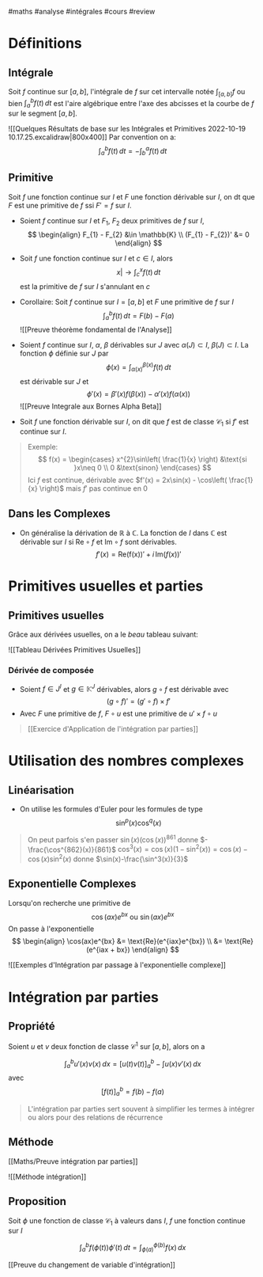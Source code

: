 #maths #analyse #intégrales #cours #review 

# Définitions

## Intégrale

Soit $f$ continue sur $[a,b]$, l'intégrale de $f$ sur cet intervalle notée $\int_{[a,b]} f$ ou bien $\int^b_{a} f(t) \, dt$
est l'aire algébrique entre l'axe des abcisses et la courbe de $f$ sur le segment $[a,b]$.

![[Quelques Résultats de base sur les Intégrales et Primitives 2022-10-19 10.17.25.excalidraw|800x400]]
Par convention on a:
$$
\int^b_{a} f(t) \, dt = -\int^a_{b} f(t) \, dt  
$$

## Primitive

Soit $f$ une fonction continue sur $I$ et $F$ une fonction dérivable sur $I$, on dt que $F$ est une primitive de $f$ ssi $F'=f$ sur $I$.

- Soient $f$ continue sur $I$ et $F_{1}$, $F_2$ deux primitives de $f$ sur $I$, 
$$
\begin{align}
F_{1} - F_{2} &\in \mathbb{K}  \\
(F_{1} - F_{2})' &= 0
\end{align}
$$

- Soit $f$ une fonction continue sur $I$ et $c\in I$, alors
$$
x |\to \int_{c}^x f(t) \, dt 
$$
est la primitive de $f$ sur $I$ s'annulant en $c$

- Corollaire: Soit $f$ continue sur $I=[a,b]$ et $F$ une primitive de $f$ sur $I$
$$
\int_{a}^b f(t) \, dt = F(b) - F(a) 
$$
![[Preuve théorème fondamental de l'Analyse]]

- Soient $f$ continue sur $I$, $\alpha$, $\beta$ dérivables sur $J$ avec $\alpha(J) \subset I$, $\beta(J) \subset I$.
	La fonction $\phi$ définie sur $J$ par
$$
\phi(x) = \int_{\alpha(x)}^{\beta(x)} f(t) \, dt 
$$
est dérivable sur $J$ et
$$
\phi'(x) = \beta'(x)f(\beta(x)) - \alpha'(x)f(\alpha(x))
$$
![[Preuve Integrale aux Bornes Alpha Beta]]

- Soit $f$ une fonction dérivable sur $I$, on dit que $f$ est de classe $\mathcal{C}_{1}$ si $f'$ est continue sur $I$.
> Exemple:
$$
f(x) = \begin{cases}
x^{2}\sin\left( \frac{1}{x} \right) &\text{si }x\neq 0 \\
0 &\text{sinon}
\end{cases}
$$
Ici $f$ est continue, dérivable avec $f'(x) = 2x\sin(x) - \cos\left( \frac{1}{x} \right)$ mais $f'$ pas continue en $0$


## Dans les Complexes
- On généralise la dérivation de $\mathbb{R}$ à $\mathbb{C}$.
	La fonction de $I$ dans $\mathbb{C}$ est dérivable sur $I$ si $\text{Re}\circ f$ et $\text{Im}\circ f$ sont dérivables.
$$
f'(x) = \text{Re(f(x))}' + i\,\text{Im}(f(x))'
$$

# Primitives usuelles et parties

## Primitives usuelles

Grâce aux dérivées usuelles, on a le *beau* tableau suivant:

![[Tableau Dérivées Primitives Usuelles]]

### Dérivée de composée

- Soient $f\in J^I$ et $g\in \mathbb{K}^J$ dérivables, alors $g\circ f$ est dérivable avec
$$
(g \circ f)' = (g'\circ f) \times f'
$$
- Avec $F$ une primitive de $f$, $F\circ u$ est une primitive de $u' \times f\circ u$

> [[Exercice d'Application de l'intégration par parties]]

# Utilisation des nombres complexes

## Linéarisation

- On utilise les formules d'Euler pour les formules de type
$$
\sin^p(x) \cos^q(x)
$$

> On peut parfois s'en passer
> 	$\sin(x)(\cos(x))^{861}$ donne $-\frac{\cos^{862}(x)}{861}$
> $\cos^3(x) = \cos(x) (1-\sin^2(x)) = \cos(x) - \cos(x)\sin^2(x)$ donne $\sin(x)-\frac{\sin^3(x)}{3}$


## Exponentielle Complexes

Lorsqu'on recherche une primitive de
$$
\cos(ax)e^{bx} \text{ ou } \sin(ax) e^{bx}
$$
On passe à l'exponentielle
$$
\begin{align}
\cos(ax)e^{bx} &= \text{Re}(e^{iax}e^{bx}) \\
&= \text{Re}(e^{iax + bx})
\end{align}
$$

![[Exemples d'Intégration par passage à l'exponentielle complexe]]

# Intégration par parties

## Propriété

Soient $u$ et $v$ deux fonction de classe $\mathcal{C}^{1}$ sur $[a,b]$, alors on a

$$
\int^{b}_{a} u'(x)v(x)\, dx  = \Big[u(t)v(t)\Big]^{b}_{a} - \int u(x)v'(x) \, dx 
$$
avec
$$
\Big[f(t)\Big]^{b}_{a} = f(b)-f(a)
$$

> L'intégration par parties sert souvent à simplifier les termes à intégrer ou alors pour des relations de récurrence

## Méthode
[[Maths/Preuve intégration par parties]]

![[Méthode intégration]]

## Proposition

Soit $\phi$ une fonction de classe $\mathcal{C}_{1}$ à valeurs dans $I$, $f$ une fonction continue sur $I$

$$
\int _{a}^{b} f(\phi(t))\phi'(t) \, dt = \int _{\phi (a)}^{\phi(b)} f(x) \, dx  
$$


[[Preuve du changement de variable d'intégration]]

